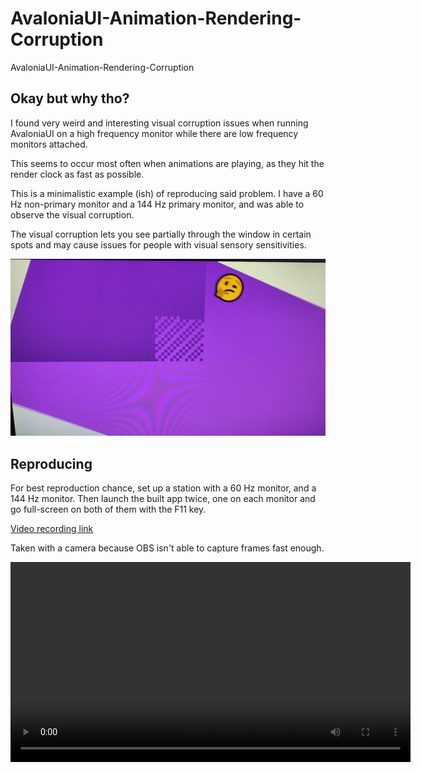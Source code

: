 # AvaloniaUI-Animation-Rendering-Corruption
AvaloniaUI-Animation-Rendering-Corruption

## Okay but why tho? 

I found very weird and interesting visual corruption issues when running AvaloniaUI on a high frequency monitor while there are low frequency monitors attached. 

This seems to occur most often when animations are playing, as they hit the render clock as fast as possible. 

This is a minimalistic example (ish) of reproducing said problem. I have a 60 Hz non-primary monitor and a 144 Hz primary monitor, and was able to observe the visual corruption. 

The visual corruption lets you see partially through the window in certain spots and may cause issues for people with visual sensory sensitivities. 

![Corruption Image](https://github.com/ShadowMarker789/AvaloniaUI-Animation-Rendering-Corruption/raw/main/img_0213.png)

## Reproducing

For best reproduction chance, set up a station with a 60 Hz monitor, and a 144 Hz monitor. Then launch the built app twice, one on each monitor and go full-screen on both of them with the F11 key. 

[Video recording link](https://raw.githubusercontent.com/ShadowMarker789/AvaloniaUI-Animation-Rendering-Corruption/main/Animation-Corruption-Camera-Video.mp4)

Taken with a camera because OBS isn't able to capture frames fast enough. 

<video src="https://raw.githubusercontent.com/ShadowMarker789/AvaloniaUI-Animation-Rendering-Corruption/main/Animation-Corruption-Camera-Video.mp4" width="640"></video>

